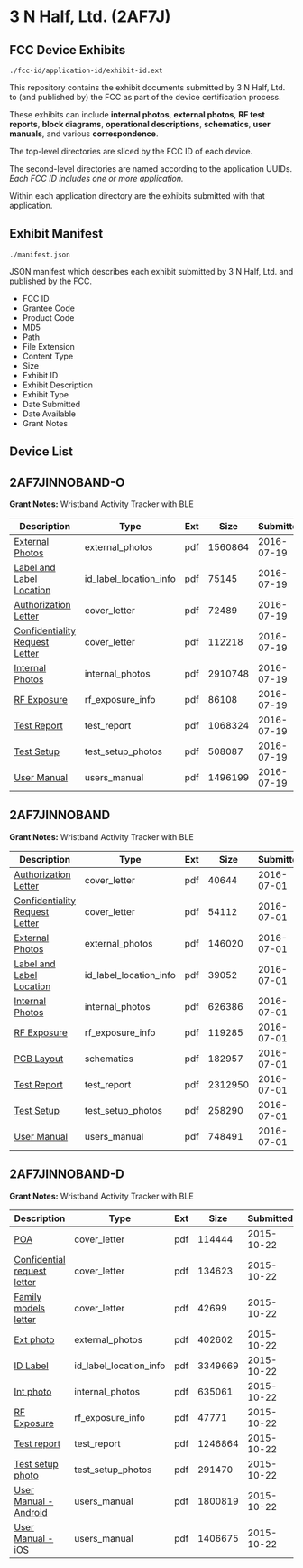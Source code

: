 # 3 N Half, Ltd. (2AF7J)
## FCC Device Exhibits

```
./fcc-id/application-id/exhibit-id.ext
```

This repository contains the exhibit documents submitted by 3 N Half, Ltd. to (and published by) the FCC as part of the device certification process.

These exhibits can include **internal photos**, **external photos**, **RF test reports**, **block diagrams**, **operational descriptions**, **schematics**, **user manuals**, and various **correspondence**.

The top-level directories are sliced by the FCC ID of each device.

The second-level directories are named according to the application UUIDs. *Each FCC ID includes one or more application.*

Within each application directory are the exhibits submitted with that application. 

## Exhibit Manifest

```
./manifest.json
```

JSON manifest which describes each exhibit submitted by 3 N Half, Ltd. and published by the FCC.

- FCC ID
- Grantee Code
- Product Code
- MD5
- Path
- File Extension
- Content Type
- Size
- Exhibit ID
- Exhibit Description
- Exhibit Type
- Date Submitted
- Date Available
- Grant Notes

## Device List
## 2AF7JINNOBAND-O
**Grant Notes:** Wristband Activity Tracker with BLE

| Description | Type | Ext | Size | Submitted | Available |
| ----------- | ---- | --- | ---- | --------- | --------- |
| [External Photos](2AF7JINNOBAND-O/023d238a05130b3baf69f46a57f13b07/3068570.pdf) | external_photos | pdf | 1560864 | 2016-07-19 | 2016-07-19 |
| [Label and Label Location](2AF7JINNOBAND-O/023d238a05130b3baf69f46a57f13b07/3068572.pdf) | id_label_location_info | pdf | 75145 | 2016-07-19 | 2016-07-19 |
| [Authorization Letter](2AF7JINNOBAND-O/023d238a05130b3baf69f46a57f13b07/3068567.pdf) | cover_letter | pdf | 72489 | 2016-07-19 | 2016-07-19 |
| [Confidentiality Request Letter](2AF7JINNOBAND-O/023d238a05130b3baf69f46a57f13b07/3068569.pdf) | cover_letter | pdf | 112218 | 2016-07-19 | 2016-07-19 |
| [Internal Photos](2AF7JINNOBAND-O/023d238a05130b3baf69f46a57f13b07/3068571.pdf) | internal_photos | pdf | 2910748 | 2016-07-19 | 2016-07-19 |
| [RF Exposure](2AF7JINNOBAND-O/023d238a05130b3baf69f46a57f13b07/3068575.pdf) | rf_exposure_info | pdf | 86108 | 2016-07-19 | 2016-07-19 |
| [Test Report](2AF7JINNOBAND-O/023d238a05130b3baf69f46a57f13b07/3068574.pdf) | test_report | pdf | 1068324 | 2016-07-19 | 2016-07-19 |
| [Test Setup](2AF7JINNOBAND-O/023d238a05130b3baf69f46a57f13b07/3068577.pdf) | test_setup_photos | pdf | 508087 | 2016-07-19 | 2016-07-19 |
| [User Manual](2AF7JINNOBAND-O/023d238a05130b3baf69f46a57f13b07/3068578.pdf) | users_manual | pdf | 1496199 | 2016-07-19 | 2016-07-19 |
## 2AF7JINNOBAND
**Grant Notes:** Wristband Activity Tracker with BLE

| Description | Type | Ext | Size | Submitted | Available |
| ----------- | ---- | --- | ---- | --------- | --------- |
| [Authorization Letter](2AF7JINNOBAND/af95eb6322c3579694873e053a52eb3d/3047751.pdf) | cover_letter | pdf | 40644 | 2016-07-01 | 2016-07-01 |
| [Confidentiality Request Letter](2AF7JINNOBAND/af95eb6322c3579694873e053a52eb3d/3047753.pdf) | cover_letter | pdf | 54112 | 2016-07-01 | 2016-07-01 |
| [External Photos](2AF7JINNOBAND/af95eb6322c3579694873e053a52eb3d/3047754.pdf) | external_photos | pdf | 146020 | 2016-07-01 | 2016-07-01 |
| [Label and Label Location](2AF7JINNOBAND/af95eb6322c3579694873e053a52eb3d/3047756.pdf) | id_label_location_info | pdf | 39052 | 2016-07-01 | 2016-07-01 |
| [Internal Photos](2AF7JINNOBAND/af95eb6322c3579694873e053a52eb3d/3047755.pdf) | internal_photos | pdf | 626386 | 2016-07-01 | 2016-07-01 |
| [RF Exposure](2AF7JINNOBAND/af95eb6322c3579694873e053a52eb3d/3047759.pdf) | rf_exposure_info | pdf | 119285 | 2016-07-01 | 2016-07-01 |
| [PCB Layout](2AF7JINNOBAND/af95eb6322c3579694873e053a52eb3d/3047758.pdf) | schematics | pdf | 182957 | 2016-07-01 | 2016-07-01 |
| [Test Report](2AF7JINNOBAND/af95eb6322c3579694873e053a52eb3d/3047760.pdf) | test_report | pdf | 2312950 | 2016-07-01 | 2016-07-01 |
| [Test Setup](2AF7JINNOBAND/af95eb6322c3579694873e053a52eb3d/3047762.pdf) | test_setup_photos | pdf | 258290 | 2016-07-01 | 2016-07-01 |
| [User Manual](2AF7JINNOBAND/af95eb6322c3579694873e053a52eb3d/3047763.pdf) | users_manual | pdf | 748491 | 2016-07-01 | 2016-07-01 |
## 2AF7JINNOBAND-D
**Grant Notes:** Wristband Activity Tracker with BLE

| Description | Type | Ext | Size | Submitted | Available |
| ----------- | ---- | --- | ---- | --------- | --------- |
| [POA](2AF7JINNOBAND-D/a84cd8310db65154d763eb0e2e73a02c/2791301.pdf) | cover_letter | pdf | 114444 | 2015-10-22 | 2015-10-23 |
| [Confidential request letter](2AF7JINNOBAND-D/a84cd8310db65154d763eb0e2e73a02c/2791302.pdf) | cover_letter | pdf | 134623 | 2015-10-22 | 2015-10-23 |
| [Family models letter](2AF7JINNOBAND-D/a84cd8310db65154d763eb0e2e73a02c/2791303.pdf) | cover_letter | pdf | 42699 | 2015-10-22 | 2015-10-23 |
| [Ext photo](2AF7JINNOBAND-D/a84cd8310db65154d763eb0e2e73a02c/2791307.pdf) | external_photos | pdf | 402602 | 2015-10-22 | 2015-10-23 |
| [ID Label](2AF7JINNOBAND-D/a84cd8310db65154d763eb0e2e73a02c/2791309.pdf) | id_label_location_info | pdf | 3349669 | 2015-10-22 | 2015-10-23 |
| [Int photo](2AF7JINNOBAND-D/a84cd8310db65154d763eb0e2e73a02c/2791308.pdf) | internal_photos | pdf | 635061 | 2015-10-22 | 2015-10-23 |
| [RF Exposure](2AF7JINNOBAND-D/a84cd8310db65154d763eb0e2e73a02c/2791304.pdf) | rf_exposure_info | pdf | 47771 | 2015-10-22 | 2015-10-23 |
| [Test report](2AF7JINNOBAND-D/a84cd8310db65154d763eb0e2e73a02c/2791305.pdf) | test_report | pdf | 1246864 | 2015-10-22 | 2015-10-23 |
| [Test setup photo](2AF7JINNOBAND-D/a84cd8310db65154d763eb0e2e73a02c/2791306.pdf) | test_setup_photos | pdf | 291470 | 2015-10-22 | 2015-10-23 |
| [User Manual  - Android](2AF7JINNOBAND-D/a84cd8310db65154d763eb0e2e73a02c/2791310.pdf) | users_manual | pdf | 1800819 | 2015-10-22 | 2015-10-23 |
| [User Manual - iOS](2AF7JINNOBAND-D/a84cd8310db65154d763eb0e2e73a02c/2791311.pdf) | users_manual | pdf | 1406675 | 2015-10-22 | 2015-10-23 |
